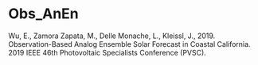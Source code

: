 # Obs_AnEn

Wu, E., Zamora Zapata, M., Delle Monache, L., Kleissl, J., 2019. Observation-Based Analog Ensemble Solar Forecast in Coastal California. 2019 IEEE 46th Photovoltaic Specialists Conference (PVSC).

